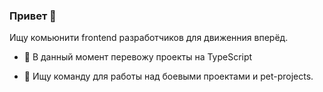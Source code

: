 ### Привет 👋

Ищу комьюнити frontend разработчиков для движенния вперёд.

-  🔭 В данный момент перевожу проекты на TypeScript

- 👯 Ищу команду для работы над боевыми проектами и pet-projects.




<!--
**ArtemHard/ArtemHard** is a ✨ _special_ ✨ repository because its `README.md` (this file) appears on your GitHub profile.

Here are some ideas to get you started:

- 🔭 I’m currently working on ...
- 🌱 I’m currently learning ...
- 👯 I’m looking to collaborate on ...
- 🤔 I’m looking for help with 
- 💬 Ask me about ...
- 📫 How to reach me: ...
- 😄 Pronouns: ...
- ⚡ Fun fact: ...
-->
